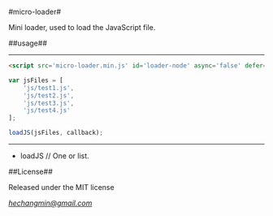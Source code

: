 #micro-loader#

Mini loader, used to load the JavaScript file.

##usage##

-----------------
```html
<script src='micro-loader.min.js' id='loader-node' async='false' defer='true' data-main='app.js'></script>
```

```js
var jsFiles = [
    'js/test1.js',
    'js/test2.js',
    'js/test3.js',
    'js/test4.js'
];

loadJS(jsFiles, callback);
```
-----------------
* loadJS  // One or list.


##License##

Released under the MIT license

_*[hechangmin@gmail.com](mailto://hechangmin@gmail.com)*_
